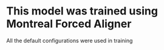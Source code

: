 # This model was trained using Montreal Forced Aligner

All the default configurations were used in training
